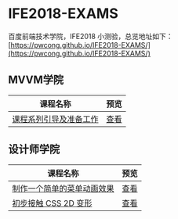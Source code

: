 # IFE2018-EXAMS
百度前端技术学院，IFE2018 小测验，总览地址如下：
[https://pwcong.github.io/IFE2018-EXAMS/](https://pwcong.github.io/IFE2018-EXAMS/)

## MVVM学院

|课程名称      |预览            |
|-------------|----------------|
|[课程系列引导及准备工作](https://github.com/pwcong/IFE2018-EXAMS/tree/master/college/mvvm/no1_1)      |[查看](https://pwcong.github.io/IFE2018-EXAMS/college/mvvm/no1_1/dist/index.html)     |


## 设计师学院

|课程名称                       |预览                                                                              |
|------------------------------|----------------------------------------------------------------------------------|
|[制作一个简单的菜单动画效果](https://github.com/pwcong/IFE2018-EXAMS/tree/master/college/designer/no1)      |[查看](https://pwcong.github.io/IFE2018-EXAMS/college/designer/no1/index.html)     |
|[初步接触 CSS 2D 变形](https://github.com/pwcong/IFE2018-EXAMS/tree/master/college/designer/no2)      |[查看](https://pwcong.github.io/IFE2018-EXAMS/college/designer/no2/index.html)     |